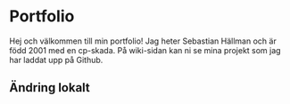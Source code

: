 # Portfolio
Hej och välkommen till min portfolio! Jag heter Sebastian Hällman och är född 2001 med en cp-skada. På wiki-sidan kan ni se mina projekt som jag har laddat upp på Github. 

## Ändring lokalt
